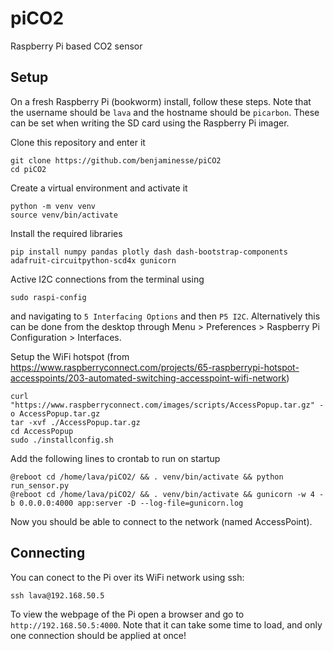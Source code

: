 # piCO2

Raspberry Pi based CO2 sensor

## Setup

On a fresh Raspberry Pi (bookworm) install, follow these steps. Note that the username should be `lava` and the hostname should be `picarbon`. These can be set when writing the SD card using the Raspberry Pi imager.

Clone this repository and enter it

```
git clone https://github.com/benjaminesse/piCO2
cd piCO2
```

Create a virtual environment and activate it

```
python -m venv venv
source venv/bin/activate
```

Install the required libraries

```
pip install numpy pandas plotly dash dash-bootstrap-components adafruit-circuitpython-scd4x gunicorn
```

Active I2C connections from the terminal using

```
sudo raspi-config
```

and navigating to `5 Interfacing Options` and then `P5 I2C`. Alternatively this can be done from the desktop through Menu > Preferences > Raspberry Pi Configuration > Interfaces.

Setup the WiFi hotspot (from https://www.raspberryconnect.com/projects/65-raspberrypi-hotspot-accesspoints/203-automated-switching-accesspoint-wifi-network)

```
curl "https://www.raspberryconnect.com/images/scripts/AccessPopup.tar.gz" -o AccessPopup.tar.gz
tar -xvf ./AccessPopup.tar.gz
cd AccessPopup
sudo ./installconfig.sh
```

Add the following lines to crontab to run on startup

```
@reboot cd /home/lava/piCO2/ && . venv/bin/activate && python run_sensor.py
@reboot cd /home/lava/piCO2/ && . venv/bin/activate && gunicorn -w 4 -b 0.0.0.0:4000 app:server -D --log-file=gunicorn.log
```

Now you should be able to connect to the network (named AccessPoint).

## Connecting

You can conect to the Pi over its WiFi network using ssh:

```
ssh lava@192.168.50.5
```

To view the webpage of the Pi open a browser and go to `http://192.168.50.5:4000`. Note that it can take some time to load, and only one connection should be applied at once!
